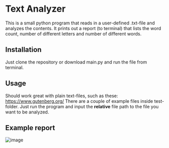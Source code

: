 # Text Analyzer

This is a small python program that reads in a user-defined .txt-file and analyzes the contents.
It prints out a report (to terminal) that lists the word count, number of different letters and number of different words.

## Installation

Just clone the repository or download main.py and run the file from terminal.

## Usage

Should work great with plain text-files, such as these: https://www.gutenberg.org/
There are a couple of example files inside test-folder.
Just run the program and input the **relative** file path to the file you want to be analyzed.

## Example report

![image](https://github.com/timosarkka/text-analyzer/assets/170942916/d9761346-4cf5-430d-9571-06b0cc658541)
